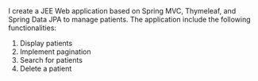 

## 

I create a JEE Web application based on Spring MVC, Thymeleaf, and Spring Data JPA to manage patients. The application  include the following functionalities:
1. Display patients
2. Implement pagination
3. Search for patients
4. Delete a patient


